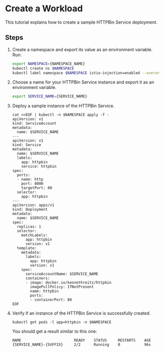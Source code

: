 # Create a Workload

This tutorial explains how to create a sample HTTPBin Service deployment.

## Steps

1. Create a namespace and export its value as an environment variable. Run:

    ```bash
    export NAMESPACE={NAMESPACE_NAME}
    kubectl create ns $NAMESPACE
    kubectl label namespace $NAMESPACE istio-injection=enabled --overwrite
    ```

2. Choose a name for your HTTPBin Service instance and export it as an environment variable.

    ```bash
    export SERVICE_NAME={SERVICE_NAME}
    ```

3. Deploy a sample instance of the HTTPBin Service.

    ```shell
    cat <<EOF | kubectl -n $NAMESPACE apply -f -
    apiVersion: v1
    kind: ServiceAccount
    metadata:
      name: $SERVICE_NAME
    ---
    apiVersion: v1
    kind: Service
    metadata:
      name: $SERVICE_NAME
      labels:
        app: httpbin
        service: httpbin
    spec:
      ports:
      - name: http
        port: 8000
        targetPort: 80
      selector:
        app: httpbin
    ---
    apiVersion: apps/v1
    kind: Deployment
    metadata:
      name: $SERVICE_NAME
    spec:
      replicas: 1
      selector:
        matchLabels:
          app: httpbin
          version: v1
      template:
        metadata:
          labels:
            app: httpbin
            version: v1
        spec:
          serviceAccountName: $SERVICE_NAME
          containers:
          - image: docker.io/kennethreitz/httpbin
            imagePullPolicy: IfNotPresent
            name: httpbin
            ports:
            - containerPort: 80
    EOF
    ```

4. Verify if an instance of the HTTPBin Service is successfully created.
   
    ```shell
    kubectl get pods -l app=httpbin -n $NAMESPACE
    ```
    
    You should get a result similar to this one:
    
    ```shell
    NAME                        READY    STATUS     RESTARTS    AGE
    {SERVICE_NAME}-{SUFFIX}     2/2      Running    0           96s
    ```